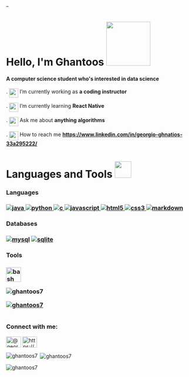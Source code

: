 _<h1 align="left">Hello, I'm Ghantoos <img src=https://uploads.scratch.mit.edu/get_image/gallery/1751058_200x130.png height = 120 width = 120 align="bottom" ></h1>
<h4 align="left">A computer science student who's interested in data science </h4>


. <img src ="https://static.wikia.nocookie.net/minecraft_gamepedia/images/1/13/Enchanted_Diamond_Pickaxe.gif/revision/latest?cb=20201118111642" width=25 height= 25 align="top"> I’m currently working as **a coding instructor**

. <img src ="https://static.wikia.nocookie.net/minecraft_gamepedia/images/5/50/Book_JE2_BE2.png/revision/latest?cb=20210427032255" width=25 height= 25 align="top"> I’m currently learning **React Native**

. <img src ="https://static.wikia.nocookie.net/minecraft_gamepedia/images/5/55/Enchanted_Book.gif/revision/latest?cb=20200428014446" width=25 height= 25 align="top"> Ask me about **anything algorithms**

. <img src ="https://static.wikia.nocookie.net/minecraft_gamepedia/images/0/00/Map_%28item%29_JE1_BE1.png/revision/latest?cb=20200128083921" width=25 height= 25 align="top"> How to reach me **https://www.linkedin.com/in/georgio-ghnatios-33a295222/**



<h1 align="left">Languages and Tools <img src ="https://static.wikia.nocookie.net/minecraft_gamepedia/images/c/c1/Enchanted_Diamond_Shovel.gif/revision/latest?cb=20201118111657" width=45 height= 45 align="bottom"> </h1>

<h3>Languages<h3>
<a href="https://www.java.com" target="_blank" rel="noreferrer"> <img src="https://img.shields.io/badge/java-%23ED8B00.svg?style=for-the-badge&logo=java&logoColor=white" alt="java"/> </a>
<a href="https://www.python.org" target="_blank" rel="noreferrer"> <img src="https://img.shields.io/badge/python-3670A0?style=for-the-badge&logo=python&logoColor=ffdd54" alt="python"/> </a>
<a href="https://www.cprogramming.com/" target="_blank" rel="noreferrer"> <img src="https://img.shields.io/badge/c-%2300599C.svg?style=for-the-badge&logo=c&logoColor=white" alt="c"/> </a> 
<a href="https://developer.mozilla.org/en-US/docs/Web/JavaScript" target="_blank" rel="noreferrer"> <img src="https://img.shields.io/badge/javascript-%23323330.svg?style=for-the-badge&logo=javascript&logoColor=%23F7DF1E)" alt="javascript" /> </a>
<a href="https://www.w3.org/html/" target="_blank" rel="noreferrer"> <img src="https://img.shields.io/badge/html5-%23E34F26.svg?style=for-the-badge&logo=html5&logoColor=white" alt="html5"/> </a>
<a href="https://www.w3schools.com/css/" target="_blank" rel="noreferrer"> <img src="https://img.shields.io/badge/css3-%231572B6.svg?style=for-the-badge&logo=css3&logoColor=white" alt="css3" /> </a>
<a href="https://www.markdownguide.org/" target="_blank" rel="noreferrer"> <img src="https://img.shields.io/badge/markdown-%23000000.svg?style=for-the-badge&logo=markdown&logoColor=white" alt="markdown" /> </a> 

<h3>Databases<h3>
 <a href="https://www.mysql.com/" target="_blank" rel="noreferrer"> <img src="https://img.shields.io/badge/mysql-%2300f.svg?style=for-the-badge&logo=mysql&logoColor=white" alt="mysql"/></a>
 <a href="https://www.sqlite.org/" target="_blank" rel="noreferrer"> <img src="https://img.shields.io/badge/sqlite-%2307405e.svg?style=for-the-badge&logo=sqlite&logoColor=white" alt="sqlite" /> </a> </p>
 
<h3>Tools<h3>
 
 
 
 
 
 
 
<a><p align="left"> <a href="https://www.gnu.org/software/bash/" target="_blank" rel="noreferrer"> <img src="https://www.vectorlogo.zone/logos/gnu_bash/gnu_bash-icon.svg" alt="bash" width="40" height="40"/> </a>




<p align="left"> <img src="https://komarev.com/ghpvc/?username=ghantoos7&label=Profile%20views&color=0e75b6&style=flat" alt="ghantoos7" /> </p>

<p align="left"> <a href="https://github.com/ryo-ma/github-profile-trophy"><img src="https://github-profile-trophy.vercel.app/?username=ghantoos7" alt="ghantoos7" /></a> </p>

<p align="left"> <a href="https://twitter.com/" target="blank"><img src="https://img.shields.io/twitter/follow/?logo=twitter&style=for-the-badge" alt="" /></a> </p>



<h3 align="left">Connect with me:</h3>
<p align="left">
<a href="https://twitter.com/@georgio_3549" target="blank"><img align="center" src="https://raw.githubusercontent.com/rahuldkjain/github-profile-readme-generator/master/src/images/icons/Social/twitter.svg" alt="@georgio_3549" height="30" width="40" /></a>
<a href="https://linkedin.com/in/https://www.linkedin.com/in/georgio-ghnatios-33a295222/" target="blank"><img align="center" src="https://raw.githubusercontent.com/rahuldkjain/github-profile-readme-generator/master/src/images/icons/Social/linked-in-alt.svg" alt="https://www.linkedin.com/in/georgio-ghnatios-33a295222/" height="30" width="40" /></a>
</p>



 


 
 

<p><img align="left" src="https://github-readme-stats.vercel.app/api/top-langs?username=ghantoos7&show_icons=true&locale=en&layout=compact" alt="ghantoos7" /></p>

<p>&nbsp;<img align="center" src="https://github-readme-stats.vercel.app/api?username=ghantoos7&show_icons=true&locale=en" alt="ghantoos7" /></p>

<p><img align="center" src="https://github-readme-streak-stats.herokuapp.com/?user=ghantoos7&" alt="ghantoos7" /></p>

